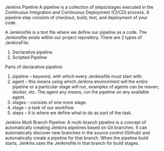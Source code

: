 Jenkins Pipeline
A pipeline is a collection of steps/stages executed in the Continuous Integration and Continuous Deployment (CI/CD) process.
 A pipeline step consists of checkout, build, test, and deployment of your code.

A Jenkinsfile is a text file where we define our pipeline as a code. The Jenkinsfile exists within our project repository.
There are 2 types of JenkinsFile:
1. Declarative pipeline
2. Scripted Pipeline

Parts of declarative pipeline:
1. pipeline – keyword, with which every Jenkinsfile must start with.
2. agent – this means using which Jenkins environment will the entire pipeline or a particular stage will run, examples of agents can be maven, docker, etc. The agent any means, run the pipeline on any available agent.
3. stages – consists of one more stage.
4. stage – a task of our workflow.
5. steps – It is where we define what to do as part of the task.

Jenkins Multi Branch Pipeline: A multi-branch pipeline is a concept of automatically creating Jenkins pipelines based on Git branches. It can automatically discover new branches in the source control (Github) and automatically create a pipeline for that branch. When the pipeline build starts, Jenkins uses the Jenkinsfile in that branch for build stages. 

